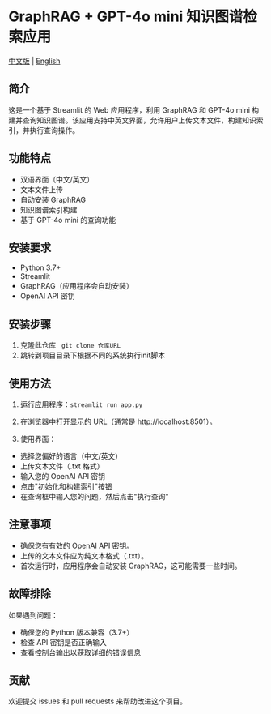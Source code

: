 <!--
 * @Author: yancy yancyshang@duck.com
 * @Date: 2024-07-26 13:56:18
 * @LastEditors: yancy yancyshang@duck.com
 * @LastEditTime: 2024-07-26 14:09:19
 * @FilePath: \ragtest\readme_CN.md
 * @Description: 
-->

# GraphRAG + GPT-4o mini 知识图谱检索应用

[中文版](README_CN.md) | [English](README.md)
## 简介

这是一个基于 Streamlit 的 Web 应用程序，利用 GraphRAG 和 GPT-4o mini 构建并查询知识图谱。该应用支持中英文界面，允许用户上传文本文件，构建知识索引，并执行查询操作。

## 功能特点

- 双语界面（中文/英文）
- 文本文件上传
- 自动安装 GraphRAG
- 知识图谱索引构建
- 基于 GPT-4o mini 的查询功能

## 安装要求

- Python 3.7+
- Streamlit
- GraphRAG（应用程序会自动安装）
- OpenAI API 密钥

## 安装步骤

1. 克隆此仓库 ``` git clone 仓库URL```
2. 跳转到项目目录下根据不同的系统执行init脚本


## 使用方法

1. 运行应用程序：```streamlit run app.py```

2. 在浏览器中打开显示的 URL（通常是 http://localhost:8501）。

3. 使用界面：
- 选择您偏好的语言（中文/英文）
- 上传文本文件（.txt 格式）
- 输入您的 OpenAI API 密钥
- 点击"初始化和构建索引"按钮
- 在查询框中输入您的问题，然后点击"执行查询"

## 注意事项

- 确保您有有效的 OpenAI API 密钥。
- 上传的文本文件应为纯文本格式（.txt）。
- 首次运行时，应用程序会自动安装 GraphRAG，这可能需要一些时间。

## 故障排除

如果遇到问题：
- 确保您的 Python 版本兼容（3.7+）
- 检查 API 密钥是否正确输入
- 查看控制台输出以获取详细的错误信息

## 贡献

欢迎提交 issues 和 pull requests 来帮助改进这个项目。

